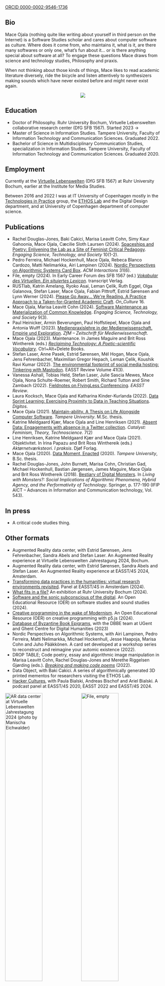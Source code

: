 [ORCID 0000-0002-9546-1736](https://orcid.org/0000-0002-9546-1736)

## Bio

Mace Ojala (nothing quite like writing about yourself in third person on the Internet) is a Software Studies scholar and cares about computer software as culture. Where does it come from, who maintains it, what is it, are there many softwares or only one, what’s fun about it… or is there anything special about software at all? To engage these questions Mace draws from science and technology studies, Philosophy and praxis.

When not thinking about those kinds of things, Mace likes to read academic literature diversely, ride the bicycle and listen attentively to synthesizers making sounds which have never existed before and might never exist again.

<p align="center">
    <img src="assets/images/nudelsalat.gif" />
</p>

## Education

- Doctor of Philosophy. Ruhr University Bochum, Virtuelle Lebenswelten collaborative research center (DfG SFB 1567). Started 2023 →
- Master of Science in Information Studies. Tampere University, Faculty of Information Technology and Communication Sciences. Graduated 2022.
- Bachelor of Science in Multidisciplinary Communication Studies, specialization in Information Studies. Tampere University, Faculty of Information Technology and Communication Sciences. Graduated 2020.

## Employment

Currently at the [Virtuelle Lebenswelten](https://virtuelle-lebenswelten.de) (DfG SFB 1567) at Ruhr University Bochum, earlier at the Institute for Media Studies.

Between 2016 and 2022 I was at IT University of Copenhagen mostly in the [Technologies in Practice](https://tip.itu.dk) group, the [ETHOS Lab](https://ethos.itu.dk) and the Digital Design department, and at University of Copenhagen department of computer science.

## Publications

- Rachel Douglas-Jones, Baki Cakici, Marisa Leavitt Cohn, Simy Kaur Gahoonia, Mace Ojala,  Cæcilie Sloth Laursen (2024). [Spaceships and Poetry: Enlivening the Lab as a Site of Feminist Critical Pedagogy](https://doi.org/10.17351/ests2023.1915). *Engaging Science, Technology, and Society* 10(1-2).
- Pedro Ferreira, Michael Hockenhull, Mace Ojala, Rebeca Blanco Cardozo, Matti Nelimarkka, Airi Lampinen (2024). [Nordic Perspectives on Algorithmic Systems Card Box](https://doi.org/10.1145/3698594). *ACM Interactions* 31(6).
- File, empty (2024). In Early Career Forum des SFB 1567 (ed.) [*Vokabular des Virtuellen. Ein situiertes Lexicon*](https://www.transcript-verlag.de/978-3-8376-7207-7/vokabular-des-virtuellen/?number=978-3-8394-7207-1). transcript Verlag.
- RUSTlab, Katrin Amelang, Ryoko Asai, Leman Çelik, Ruth Eggel, Olga Galanova, Stefan Laser, Mace Ojala, Fabian Pittroff, Estrid Sørensen and Lynn Werner  (2024). [Please Go Away... We're Reading. A Practice Approach to a Taken-for-Granted Academic Craft](https://doi.org/10.22029/oc.2024.1415 ). *On_Culture* 16.
- Mace Ojala, Marisa Leavitt Cohn (2024). [Software Maintenance as Materialization of Common Knowledge](https://doi.org/10.17351/ests2023.1325). *Engaging Science, Technology, and Society* 9(3).
- Paul Heinicker, Armin Beverungen, Paul Hoffstiepel, Mace Ojala and Antonia Wulff (2023). [Medienpraxislehre in der Medienwissenschaft. Empirie und Exploration](https://doi.org/10.14361/zfmw-2023-150217). *ZfM – Zeitschrift für Medienwissenschaft*.
- Mace Ojala (2023). Maintenance. In James Maguire and Brit Ross Winthereik (eds.) [*Reclaiming Technology: A Poetic-scientific Vocabulary*](https://cadb.dk/produkt/reclaiming-technology-a-poetic-scientific-vocabulary-e-bog/). Ctrl+Alt+Delete Books.
- Stefan Laser, Anne Pasek, Estrid Sørensen, Mél Hogan, Mace Ojala, Jens Fehrenbacher, Maximilian Gregor Hepach, Leman Çelik, Koushik Ravi Kumar (2022). [The environmental footprint of social media hosting: Tinkering with Mastodon](https://www.easst.net/article/the-environmental-footprint-of-social-media-hosting-tinkering-with-mastodon/). EASST Review Volume 41(3).
- Vanessa Ashall, Tobias Held, Stefan Laser, Julie Sascia Mewes, Mace Ojala, Nona Schulte-Roemer, Robert Smith, Richard Tutton and Sine Zambach (2022). [Fieldnotes on FlyingLess Conferencing](https://www.easst.net/article/fieldnotes-on-flyingless-conferencing/). *EASST Review*.
- Laura Kocksch, Mace Ojala and Katharina Kinder-Kurlanda (2022). [Data Sprint Learning: Exercising Proximity to Data in Teaching Situations](https://revistadigitos.com/index.php/digitos/article/view/232). *Dígitos*.
- Mace Ojala (2021). [Maintain-ability. A Thesis on Life Alongside Computer Software](https://urn.fi/URN:NBN:fi:tuni-202202031820). *Tampere University*. M.Sc. thesis.
- Katrine Meldgaard Kjær, Mace Ojala and Line Henriksen (2021). [Absent Data: Engagements with absence in a Twitter collection](https://doi.org/10.28968/cftt.v7i2.34563). *Catalyst: Feminism, Theory, Technoscience*. 7(2)
- Line Henriksen, Katrine Meldgaard Kjær and Mace Ojala (2021). Objektivitet. In Irina Papazu and Brit Ross Winthereik (eds.) *Aktørnetværksteori. I praksis*. Djøf Forlag.
- Mace Ojala (2020). [Data Moment, Enacted](https://urn.fi/URN:NBN:fi:tuni-201908152909) (2020). *Tampere University*, B.Sc. thesis.
- Rachel Douglas-Jones, John Burnett, Marisa Cohn, Christian Gad, Michael Hockenhull, Bastian Jørgensen, James Maguire, Mace Ojala and Brit Ross Winthereik (2018). [Bestiary of Digital Monsters](https://doi.org/10.1007/978-3-030-04091-8_13). In *Living with Monsters?: Social Implications of Algorithmic Phenomena, Hybrid Agency, and the Performativity of Technology*. Springer, p. 177-190 (IFIP AICT – Advances in Information and Communication technology, Vol. 543).

## In press

- A critical code studies thing.

## Other formats

- Augmented Reality data center, with Estrid Sørensen, Jens Fehrenbacher, Sandra Abels and Stefan Laser. An Augmented Reality experience at Virtuelle Lebenswelten Jahrestagung 2024, Bochum.
- Augmented Reality data center, with Estrid Sørensen, Sandra Abels and Stefan Laser. An Augmented Reality experience at EASST/4S 2024, Amsterdam.
- [Transforming data practices in the humanities: virtual research environments revisited](https://www.easst4s2024.net/programme/#14335). Panel at EASST/4S in Amsterdam (2024).
- [What fits in a file?](https://www.virtuelle-lebenswelten.de/blog-post/phd-ata-what-data-looks-like-03-06--31-07-2024) An exhibition at Ruhr University Bochum (2024).
- [Software and the sonic subconscious of the digital](https://open.ruhr-uni-bochum.de/en/lernangebot/software-and-sonic-subconscious-digital-oer). An Open Educational Resource (OER) on software studies and sound studies (2024).
- [Creative programming in the wake of Modernism](https://open.ruhr-uni-bochum.de/en/lernangebot/creative-programming-wake-modernism-oer). An Open Educational Resource (OER) on creative programming with p5.js (2024).
- [Database of Byzantine Book Epigrams](https://doi.org/10.5281/zenodo.7682523), with the DBBE team at UGent and Ghent Centre for Digital Humanities (2023)
- Nordic Perspectives on Algorithmic Systems, with Airi Lampinen, Pedro Ferreira, Matti Nelimarkka, Michael Hockenhull, Jesse Haapoja, Marisa Cohn and Juho Pääkkönen. A card set developed at a workshop series to reconstruct and reimagine your automic existence (2022).
- DROP TABLE; Code poetry, essay and algorithmic image manipulation in Marisa Leavitt Cohn, Rachel Douglas-Jones and Merethe Riggelsen Gjørding (eds.). [*Breaking and making code poems*](https://cadb.dk/produkt/reclaiming-technology-a-poetic-scientific-vocabulary-e-bog/) (2022).
- Data Object, with Baki Cakici. A series of algorithmically generated 3D printed mementos for researchers visiting the ETHOS Lab.
- [Hacker Cultures](https://www.buzzsprout.com/1323889/), with Paula Bialski, Andreas Bischof and Ariel Bialski. A podcast panel at EASST/4S 2020, EASST 2022 and EASST/4S 2024.

<img src="assets/images/ar-datacenter-vl-jahrestagung2024.gif" alt="AR data center at Virtuelle Lebenswelten Jahrestagung 2024 (photo by Manischa Eichwalder)" title="AR data center at Virtuelle Lebenswelten Jahrestagung 2024 (photo by Manischa Eichwalder)" width="49%"/><a href="https://www.transcript-verlag.de/978-3-8376-7207-7/vokabular-des-virtuellen/?number=978-3-8394-7207-1" title="File, empty"><img src="assets/images/file_empty.gif" alt="File, empty" width="49%"/></a>

<img src="assets/images/ar-datacenter-easst4s2024.gif" alt="AR data center at EASST74S 2024" title="AR data center at EASST/4S 2024" width="49%"/><a href="https://www.virtuelle-lebenswelten.de/blog-post/phd-ata-what-data-looks-like-03-06--31-07-2024" title="What fits in a file? exhibition"><img src="assets/images/what-fits-in-a-file.gif" alt="What fits in a file? exhibition" width="49%"/></a>

<a href="https://open.ruhr-uni-bochum.de/lernangebot/software-and-sonic-subconscious-digital-oer" title="Software and the sonic subconscious of the digital OER"><img src="assets/images/software_and_the_sonic_subconscious_of_the_digital-oer.gif" alt="Software and the sonic subconscious of the digital OER" width="49%"/></a> <a href="https://open.ruhr-uni-bochum.de/lernangebot/creative-programming-wake-modernism-oer" title="Creative programming in the wake of Modernism OER"><img src="assets/images/creative_programming_in_the_wake_of_modernism-oer.gif" alt="Creative programming in the wake of Modernism OER" width="49%"/></a>

<img src="assets/images/nordic_perspectives_on_algorithmic_systems-cards.gif" alt="Nordic Perspectives on Algorithmic Systems card deck" title="Nordic Perspectives on Algorithmic Systems card deck" width="49%"/> <img src="assets/images/breaking_and_making_code_poems.gif" alt="DROP TABLE; code poetry and algorithmic image manipulation" title="DROP TABLE; code poetry and algorithmic image manipulation" width="49%"/>

<a href="https://github.com/ituethoslab/make_a_data_object" title="Made a Data Object generator"><img src="assets/images/data-object.gif" alt="Data Object, algorithmically generated 3D mementos" width="49%"/></a> <a href="https://www.buzzsprout.com/1323889" title="Hacker Cultures podcast"><img src="assets/images/paula_ariel_and_mace_in_the_podcast_studio.gif" alt="Hacker Cultures podcast" width="49%"/></a>

## A selection of talks

- If we disassemble our PDF files, will we find our hopes and dreams inside? Jahrestagung der Gesellschaft für Medienwissenschaft, Mainz, 2024.
- Machine Listening and Human Listening, with Marja Ahti. Blaues Rauschen, Bochum, 2024.
- On Becoming an Infrastructure. Personas of participation and intervention, with Fabian Pittroff. Leakage, Dresden, 2024.
- Testing to Circulate. Addressing the Epistemic Gaps of Software Testing, with Anja Klein, Libuše Hannah Vepřek, Sarah Thanner, Rebecca Carlson and Tamara Gupper. STS-hub.de, Aachen, 2023.
- Feminist ethos under data production pressures. EASST, Madrid, 2022.
- Blood, kin and code. Capturing social media data from Copenhagen. Big Data in Communication Research: A contextual turn? – An IAMCR pre-conference. with Qiuyu Jiang and Rachel Douglas-Jones, Beijing, 2022.
- Maintain-ability. On life alongside software. DASTS, Aarhus, 2022.
- Life alongside code. Processing Community Day, Aarhus, 2021.
- Experiencing collective accounts of “touch”. Analyzing software maintainers just speak. RUST Lab lecture serie, Bochum, 2020.
- Software maintenance as materialization of common knowledge. EASST/4S, Prague, 2020.
- "As is". Patterns in Resistance, Copenhagen, 2018.

## Projects

I've worked on a bunch of projects (haven't we all?), such as [GIFT](https://gifting.digital) which is a Horizon 2020 funded design project for museums, [Data as Relation](https://dar.itu.dk) about well, what the name says, [Mapping a Colony](http://mappingacolony.org) exploring the colonial relations between the US Virgin Islands and Denmark, and importantly research into software maintenance with Marisa Cohn.

## Teaching

### Winter 2024/2025 at Ruhr University Bochum

- Digitale Methoden und kritische Datenforschung

### Summer 2024 at Paderborn University

- Let's make pixels, algos and interactions

### 2022 to 2024 at Ruhr University Bochum

- Software and the sonic subconsciousness of the digital
- Programmieren für Medienwissenschaftler*innen
- Nachhaltigkeit und kritische Datenforschung

### 2021 to 2023 at University of Klagenfurt

A data sprint for PhD students.

### 2017 to 2022 in Copenhagen

I’ve taught Philosophy of science, science and technology studies, data visualization, statistics, creative programming, data analysis, controversy mapping, web design, sociology, cyberfeminism(s) and programming at University of Copenhagen (KU), IT University of Copenhagen (ITU), as well as at the The Royal Danish Academy of Fine Arts.
